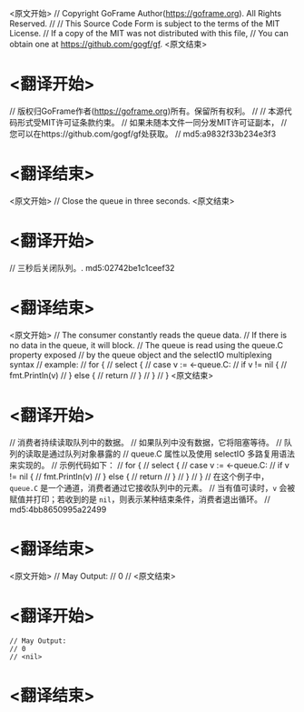 
<原文开始>
// Copyright GoFrame Author(https://goframe.org). All Rights Reserved.
//
// This Source Code Form is subject to the terms of the MIT License.
// If a copy of the MIT was not distributed with this file,
// You can obtain one at https://github.com/gogf/gf.
<原文结束>

# <翻译开始>
// 版权归GoFrame作者(https://goframe.org)所有。保留所有权利。
//
// 本源代码形式受MIT许可证条款约束。
// 如果未随本文件一同分发MIT许可证副本，
// 您可以在https://github.com/gogf/gf处获取。
// md5:a9832f33b234e3f3
# <翻译结束>


<原文开始>
// Close the queue in three seconds.
<原文结束>

# <翻译开始>
// 三秒后关闭队列。. md5:02742be1c1ceef32
# <翻译结束>


<原文开始>
	// The consumer constantly reads the queue data.
	// If there is no data in the queue, it will block.
	// The queue is read using the queue.C property exposed
	// by the queue object and the selectIO multiplexing syntax
	// example:
	// for {
	//    select {
	//        case v := <-queue.C:
	//            if v != nil {
	//                fmt.Println(v)
	//            } else {
	//                return
	//            }
	//    }
	// }
<原文结束>

# <翻译开始>
// 消费者持续读取队列中的数据。
// 如果队列中没有数据，它将阻塞等待。
// 队列的读取是通过队列对象暴露的
// queue.C 属性以及使用 selectIO 多路复用语法来实现的。
// 示例代码如下：
// for {
//     select {
//         case v := <-queue.C:
//             if v != nil {
//                 fmt.Println(v)
//             } else {
//                 return
//             }
//     }
// }
// 在这个例子中，`queue.C` 是一个通道，消费者通过它接收队列中的元素。
// 当有值可读时，`v` 会被赋值并打印；若收到的是 `nil`，则表示某种结束条件，消费者退出循环。
// md5:4bb8650995a22499
# <翻译结束>


<原文开始>
	// May Output:
	// 0
	// <nil>
<原文结束>

# <翻译开始>
	// May Output:
	// 0
	// <nil>
# <翻译结束>

